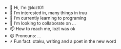 - 👋 Hi, I’m @lozt01
- 👀 I’m interested in, many things in truu
- 🌱 I’m currently learning to programing
- 💞️ I’m looking to collaborate on ...
- 📫 How to reach me, lozt was ok
- 😄 Pronouns: ...
- ⚡ Fun fact: otaku, writing and a poet in the new word

<!---
lozt01/lozt01 is a ✨ special ✨ repository because its `README.md` (this file) appears on your GitHub profile.
You can click the Preview link to take a look at your changes.
--->
